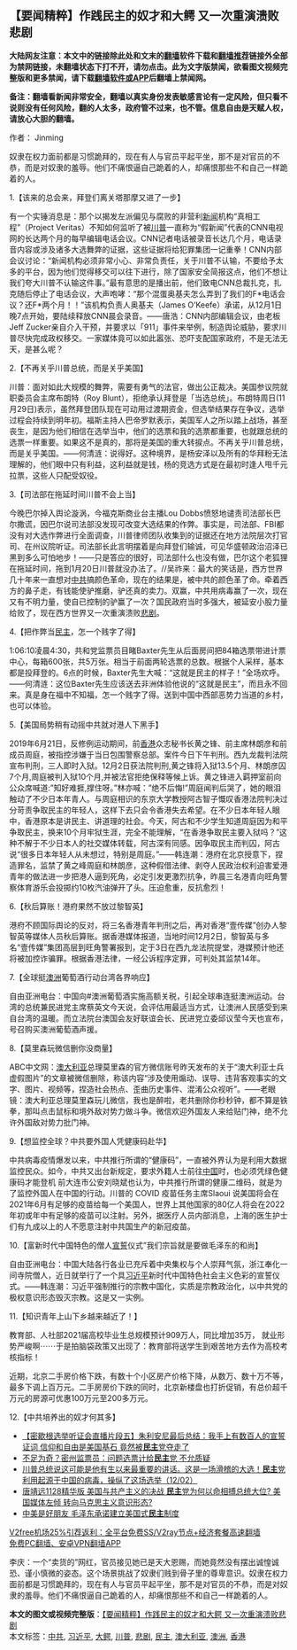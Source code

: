  <h2>【要闻精粹】作践民主的奴才和大鳄 又一次重演溃败悲剧</h2> <p class="notice"><b>大陆网友注意：本文中的链接除此处和文末的<a href="https://github.com/bannedbook/fanqiang" >翻墙</a>软件下载和<a href="https://github.com/killgcd/justmysocks/blob/master/README.md">翻墙推荐</a>链接外全部为禁网链接，未翻墙状态下打不开，请勿点击。此为文字版禁闻，欲看图文视频完整版和更多禁闻，请下载<a href="https://github.com/bannedbook/fanqiang">翻墙软件或APP</a>后翻墙上禁闻网。</p><p>备注：翻墙看新闻非常安全，翻墙以真实身份发表敏感言论有一定风险，但只看不说则没有任何风险，翻的人太多，政府管不过来，也不管。信息自由是天赋人权，请放心大胆的翻墙。</b></p>  <div class="entry"> <p>作者： Jinming</p> <p id="summary">奴隶在权力面前都是习惯跪拜的，现在有人与官员平起平坐，那不是对官员的不恭，而是对奴隶的羞辱。他们不痛恨逼自己跪着的人，却痛恨那些不和自己一样跪着的人。</p> <p>1.【该来的总会来，拜登们离关塔那摩又进了一步】</p> <p>有一个实锤消息是：那个以揭发左派偏见与腐败的非营利<span class='wp_keywordlink_affiliate'><a href="https://www.bannedbook.org/" title="新闻">新闻</a></span>机构“真相工程”（Project Veritas）不知如何监听了被<a href="https://www.bannedbook.org/bnews/tag/%e5%b7%9d%e6%99%ae/" class="st_tag internal_tag" rel="tag" title="标签 川普 下的日志">川普</a>一直称为“假新闻”代表的CNN电视网的长达两个月的每早编辑电话会议。CNN记者电话被录音长达几个月，电话录音内容或涉及诸多大选舞弊的证据，这些证据将给犯罪集团一记重拳！CNN内部会议讨论：“新闻机构必须非常小心、非常负责任，关于川普不认输，不要给予太多的平台，因为他们觉得移交可以往下进行，除了国家安全简报这点，他们不想让我们夸大川普不认输这件事。”最有意思的是播出前，他们致电CNN总裁扎克，扎克随后停止了电话会议，大声咆哮：“那个混蛋奥基夫怎么弄到了我们的F*电话会议？还F*两个月！！”该机构负责人奥基夫（James O’Keefe）承诺，从12月1日晚7点开始，要陆续释放CNN晨会录音。——唐浩：CNN内部编辑会议，由老板Jeff Zucker亲自介入干预，并要求以「911」事件来举例，制造舆论威胁，要求川普尽快完成政权移交。一家媒体竟可以如此嚣张、恐吓支配国家政府，不是无法无天，是甚么呢？</p> <p>2.【不再关乎川普总统，而是关乎美国】</p> <p>川普：面对如此大规模的舞弊，需要有勇气的法官，做出公正裁决。美国参议院就职委员会主席布朗特（Roy Blunt），拒绝承认拜登是「当选总统」。布朗特周日(11月29日)表示，虽然拜登团队现在可动用过渡期资金，但选举结果存在争议，选举过程会持续到明年初。福斯主持人巴帝罗默表示，美国军人之所以踏上战场，甚至丧生，是因为他们相信在选举当中，他们的选票和我的选票都重要，也就跟总统的选票一样重要。如果这不是真的，那将是美国的重大转捩点。不再关乎川普总统，而是关乎美国。——何清涟：说得好。这种境界，是杨安泽以及所有的华拜粉无法理解的，他们眼中只有利益，这利益就是钱，杨的竞选方式是在最初时逢人甩千元拉票，这些人只配受奴役。</p>  <p>3.【司法部在拖延时间川普不会上当】</p> <p>今晚巴尔掉入舆论漩涡，今福克斯商业台主播Lou Dobbs愤怒地谴责司法部长巴尔撒谎，因巴尔说司法部没发现可改变大选结果的作弊。事实是，司法部、FBI都没有对大选作弊进行全面调查，川普律师团队收集到的证据还在地方法院层次打官司、在州议院听证。司法部长此言明摆着是向拜登们输诚，可见华盛顿政治沼泽已黑到多么可怕地步！——只是答应的很好，司法部什么也没有做，巴尔这个老狐狸在拖延时间，拖到1月20日川普就没办法了。//吴祚来：最大的笑话是，西方世界几十年来一直想对<a href="https://www.bannedbook.org/bnews/tag/%e4%b8%ad%e5%85%b1/" class="st_tag internal_tag" rel="tag" title="标签 中共 下的日志">中共</a>搞颜色革命，现在的结果是，被中共的颜色革了命。牵着西方的鼻子走，有钱能使驴推磨，驴还真的卖力。双赢，中共用病毒赢了一次，现在又有不明力量，使自已控制的驴赢了一次？国民政府当时多强大，被延安小股力量给败了，现在西方世界又一次重演溃败<a href="https://www.bannedbook.org/bnews/tag/%E6%82%B2%E5%89%A7/" class="st_tag internal_tag" rel="tag" title="标签 悲剧 下的日志">悲剧</a>。</p> <p>4.【把作弊当<a href="https://www.bannedbook.org/bnews/tag/%e6%b0%91%e4%b8%bb/" class="st_tag internal_tag" rel="tag" title="标签 民主 下的日志">民主</a>，怎一个贱字了得】</p> <p>1:06:10凌晨4:30，共和党监票员目睹Baxter先生从后面房间把84箱选票带进计票中心，每箱600张，共5万张。相当于前面两轮选票的总数。根据个人采样，基本都是投拜登的。6点的时候，Baxter先生大喊：“这就是民主的样子！”全场欢呼。——何清涟：这位Baxter先生应该送去非洲体验他说的“这就是民主”，而且永不回来。真是身在福中不知福，怎一个贱字了得。送到中国中西部恶势力当道的乡村，也可以体验。</p> <p>5.【美国局势稍有动摇中共就对港人下黑手】</p> <p>2019年6月21日，反修例运动期间，前<a href="https://www.bannedbook.org/bnews/tag/%e9%a6%99%e6%b8%af/" class="st_tag internal_tag" rel="tag" title="标签 香港 下的日志">香港</a>众志秘书长黄之锋、前主席林朗彦和前成员周庭，被指控涉嫌于当日包围警察总部。案件今日下午判刑。西九龙裁判法院宣布判刑，三人即时入狱。12月2日获法院判刑,黄之锋将入狱13.5个月、林朗彦囚7个月,周庭被判入狱10个月,并被法官拒绝保释等候上诉。黄之锋进入羁押室前向公众席喊道:&#8221;知好难捱,撑住呀。&#8221;林亦喊：&#8221;绝不后悔!&#8221;周庭闻判后哭了，她的眼泪触动了不少日本年青人。与周庭相识的东京大学教授阿古智子慨叹香港法院判决过分苛责争取民主的年轻人，这样下去只会令香港失去希望。在不少日本年轻人眼中，香港原本是讲民主、讲道理的社会。今天，阿古和不少学生知道周庭因为和平争取民主，换来10个月牢狱生涯，完全不能理解，“在香港争取民主要入狱吗？”这种不解于不少日本人的社交媒体转载，阿古深有同感。因争取民主而判囚，阿古说“很多日本年轻人从未想过，特别是周庭。”——韩连潮：港府在北京授意下，捏造罪名，监禁了黄之峰周庭和林朗彦，这种假借法律、剥夺人民政治权利迫害爱港青年的做法进一步把港人逼到死角，必定引发更激烈抗争，昨晨三名港青向旺角警察体育游乐会投掷约10枚汽油弹开了头。压迫愈重，反抗愈烈！</p>  <p>6.【秋后算账！港府果然不放过黎智英】</p> <p>港府不顾国际舆论的反对，将三名香港青年判刑之后，再对香港“壹传媒”创办人黎智英等媒体人员秋后算账。据香港媒体报道，当地时间12月2日，黎智英与多名“壹传媒”集团高层到旺角警署报到，定于3日在西九龙法院提堂，港媒预计他还将被加控诈骗罪。根据香港法律，一经公诉程序定罪，可判处其监禁14年。</p> <p>7.【全球挺<a href="https://www.bannedbook.org/bnews/tag/%e6%be%b3%e6%b4%b2/" class="st_tag internal_tag" rel="tag" title="标签 澳洲 下的日志">澳洲</a>葡萄酒行动台湾各界响应】</p> <p>自由亚洲电台：中国向#澳洲葡萄酒实施高额关税，引起全球串连挺澳洲运动。台湾的总统兼民进党主席蔡英文今天说，会评估用最适当方式，让澳洲人民感受到来自台湾的温暖。而立法院台澳国会友好联谊会长、民进党立委邱议莹今天也宣布，号召购买澳洲葡萄酒声援。</p> <p>8.【莫里森玩微信删你没商量】</p> <p>ABC中文网：<a href="https://www.bannedbook.org/bnews/tag/%e6%be%b3%e5%a4%a7%e5%88%a9%e4%ba%9a/" class="st_tag internal_tag" rel="tag" title="标签 澳大利亚 下的日志">澳大利亚</a>总理莫里森的官方微信账号昨天发布的关于“澳大利亚士兵虚假图片”的文章被微信删除，称该内容“涉及使用煽动、误导、违背客观事实的文字、图片、视频等，捏造社会热点、歪曲历史事件、混淆公众视听”。——老眼镜：澳大利亚总理莫里森玩儿微信，我也是醉啦，老共删除你秒秒钟，都不算是铁拳，那叫点击鼠标和境外敌对势力做斗争。微信欢迎外国友人来给贴门神，绝不允许外国敌对势力批门神。</p>  <p>9.【想监控全球？中共要外国人凭健康码赴华】</p> <p>中共病毒疫情爆发以来，中共推行所谓的“健康码”，一直被外界认为是利用大数据监控民众。如今，中共又出台新规定，要求外籍人士前往<span class='wp_keywordlink_affiliate'><a href="https://www.bannedbook.org/" title="中国" target="_blank">中国</a></span>时，也必须凭绿色健康码才能登机 前大连市公安刘晓斌也认为，中共推行所谓的健康二维码，就是为了监控外国人在中国的行动。川普的 COVID 疫苗任务主席Slaoui 说美国将会在2021年6月有足够的疫苗给每一个美国人，世界上其他国家的80亿人将会在2022年初或年中有足够的疫苗可以注射。另外，据医疗人员内部消息，上海的医生护士们有九成以上的人不愿意注射中共国生产的新冠疫苗。</p> <p>10.【富新时代中国特色的僧人<span class='wp_keywordlink'><a href="https://www.bannedbook.org/forum5/topic17.html" title="宣誓与预言" target="_blank">宣誓</a></span>仪式”我们宗旨就是要做毛泽东的和尚】</p> <p>自由亚洲电台：中国大陆各行各业已充斥着中央集权与个人崇拜气氛，浙江奉化一间寺院僧人，近日就举行了一个具<a href="https://www.bannedbook.org/bnews/tag/%e4%b9%a0%e8%bf%91%e5%b9%b3/" class="st_tag internal_tag" rel="tag" title="标签 习近平 下的日志">习近平</a>新时代中国特色社会主义色彩的宣誓仪式。——韩连潮：习近平强制推行的宗教中国化，实质是宗教政治化，以中共党的极权意识形态毁灭宗教。这是又一实例。</p> <p>11.【知识青年上山下乡越来越近了！】</p> <p>教育部、人社部2021届高校毕业生总规模预计909万人，同比增加35万， 就业形势严峻啊⋯⋯于是拍脑袋政策又出现了：教育部将送学生到艰苦地方去作为高校考核指标！</p>  <p>近期，北京二手房价格下跌，有数十个小区房产价格下降，从数万、数十万不等，最多下调上百万元。二手房房价下跌的同时，北京新楼盘也打折促销，有总价超千万元的房源可优惠100万元至200多万元。</p> <p>12.【中共培养出的奴才何其多】</p> <ul class='op-related-articles' title='相关阅读'> <li><a href='https://www.bannedbook.org/bnews/bannedvideo/20201203/1441334.html' target='_blank'>【密歇根选举听证会直播片段五】朱利安尼最后总结：我手上有数百人的宣誓证词 信仰和自由是美国基石 竟然被<b>民主</b>党夺走了</a></li> <li><a href='https://www.bannedbook.org/bnews/cnnews/20201203/1441318.html' target='_blank'>不足为奇？密州监票员：问题选票计给<b>民主</b>党 不允质疑</a></li> <li><a href='https://www.bannedbook.org/bnews/bannedvideo/20201203/1441311.html' target='_blank'>川普总统说这可能是他有生以来最重要的讲话。这是一场滑稽的大选！<b>民主</b>党利用起源于中国的病毒，操纵了这场选举（12/02）</a></li> <li><a href='https://www.bannedbook.org/bnews/cbnews/20201203/1441284.html' target='_blank'>唐靖远1128精华版 美国与共产主义的决战 <b>民主</b>党为何以命相搏总统大位? 美国媒体左倾 转向马克思主义意识形态?</a></li> <li><a href='https://www.bannedbook.org/bnews/lifebaike/20201203/1441234.html' target='_blank'>中美是好朋友 毛泽东承诺建立美国式<b>民主</b>制度</a></li> </ul> <p class="texttj"> <a href="https://github.com/bannedbook/fanqiang/wiki/V2ray%E6%9C%BA%E5%9C%BA" target="_blank">V2free机场25%引荐返利：全平台免费SS/V2ray节点+经济套餐高速翻墙</a><br/> <a href="https://github.com/bannedbook/fanqiang/wiki/%E7%A6%81%E9%97%BB%E7%BD%91%E5%AE%89%E5%8D%93%E7%BF%BB%E5%A2%99%E6%96%B0%E9%97%BBAPP" target="_blank">免费PC翻墙、安卓VPN翻墙APP</a></p><p>李庆：一个“卖货的”网红，官员接见她已是天大恩赐，而她竟然没有摆出诚惶诚恐、谨小慎微的姿态。这个场景挑战了奴隶们贱到骨子里的尊卑意识。奴隶在权力面前都是习惯跪拜的，现在有人与官员平起平坐，那不是对官员的不恭，而是对奴隶的羞辱。他们不痛恨逼自己跪着的人，却痛恨那些不和自己一样跪着的人。</p><a name='sharetosocial'></a>       <div><b>本文的图文或视频完整版</b>：<a href='https://www.bannedbook.org/bnews/comments/20201203/1441367.html'>【要闻精粹】作践民主的奴才和大鳄 又一次重演溃败悲剧</a></div>  </div><!--END ENTRY--> <div class="postfooter"> <div>本文标签：<a href="https://www.bannedbook.org/bnews/tag/%e4%b8%ad%e5%85%b1/" rel="tag">中共</a>, <a href="https://www.bannedbook.org/bnews/tag/%e4%b9%a0%e8%bf%91%e5%b9%b3/" rel="tag">习近平</a>, <a href="https://www.bannedbook.org/bnews/tag/%E5%A4%A7%E9%B3%84/" rel="tag">大鳄</a>, <a href="https://www.bannedbook.org/bnews/tag/%e5%b7%9d%e6%99%ae/" rel="tag">川普</a>, <a href="https://www.bannedbook.org/bnews/tag/%E6%82%B2%E5%89%A7/" rel="tag">悲剧</a>, <a href="https://www.bannedbook.org/bnews/tag/%e6%b0%91%e4%b8%bb/" rel="tag">民主</a>, <a href="https://www.bannedbook.org/bnews/tag/%e6%be%b3%e5%a4%a7%e5%88%a9%e4%ba%9a/" rel="tag">澳大利亚</a>, <a href="https://www.bannedbook.org/bnews/tag/%e6%be%b3%e6%b4%b2/" rel="tag">澳洲</a>, <a href="https://www.bannedbook.org/bnews/tag/%e9%a6%99%e6%b8%af/" rel="tag">香港</a></div>  </div><!--END POSTFOOTER--> 
